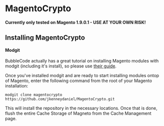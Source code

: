 MagentoCrypto
=============

#### Currently only tested on Magento 1.9.0.1 - USE AT YOUR OWN RISK!

## Installing MagentoCrypto

#### Modgit

BubbleCode actually has a great tutorial on installing Magento modules with modgit (including it's install), so please use [their guide](http://www.bubblecode.net/en/2012/02/06/install-magento-modules-with-modgit/).

Once you've installed modgit and are ready to start installing modules ontop of Magento, enter the following command from the root of your Magento installation:

```
modgit clone magentocrypto https://github.com/jkenneydaniel/MagentoCrypto.git
```

This will install the repository in the necessary locations. Once that is done, flush the entire Cache Storage of Magneto from the Cache Management page.
